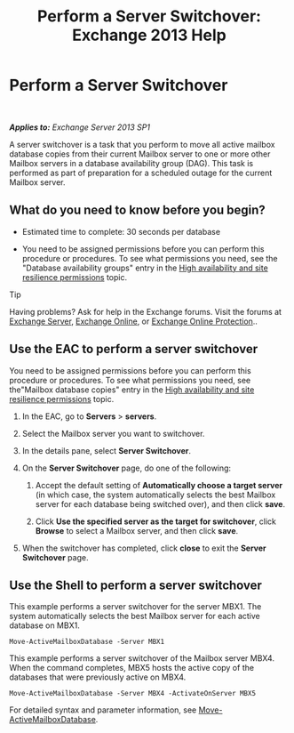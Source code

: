 ﻿---
title: 'Perform a Server Switchover: Exchange 2013 Help'
TOCTitle: Perform a Server Switchover
ms:assetid: ffcefd56-b0a0-4229-9011-fff4197b7c74
ms:mtpsurl: https://technet.microsoft.com/en-us/library/Dd298187(v=EXCHG.150)
ms:contentKeyID: 62523709
ms.date: 12/09/2016
mtps_version: v=EXCHG.150
---

# Perform a Server Switchover

 

_**Applies to:** Exchange Server 2013 SP1_


A server switchover is a task that you perform to move all active mailbox database copies from their current Mailbox server to one or more other Mailbox servers in a database availability group (DAG). This task is performed as part of preparation for a scheduled outage for the current Mailbox server.

## What do you need to know before you begin?

  - Estimated time to complete: 30 seconds per database

  - You need to be assigned permissions before you can perform this procedure or procedures. To see what permissions you need, see the "Database availability groups" entry in the [High availability and site resilience permissions](high-availability-and-site-resilience-permissions-exchange-2013-help.md) topic.


> [!TIP]
> Having problems? Ask for help in the Exchange forums. Visit the forums at <A href="https://go.microsoft.com/fwlink/p/?linkid=60612">Exchange Server</A>, <A href="https://go.microsoft.com/fwlink/p/?linkid=267542">Exchange Online</A>, or <A href="https://go.microsoft.com/fwlink/p/?linkid=285351">Exchange Online Protection</A>..



## Use the EAC to perform a server switchover

You need to be assigned permissions before you can perform this procedure or procedures. To see what permissions you need, see the"Mailbox database copies" entry in the [High availability and site resilience permissions](high-availability-and-site-resilience-permissions-exchange-2013-help.md) topic.

1.  In the EAC, go to **Servers** \> **servers**.

2.  Select the Mailbox server you want to switchover.

3.  In the details pane, select **Server Switchover**.

4.  On the **Server Switchover** page, do one of the following:
    
    1.  Accept the default setting of **Automatically choose a target server** (in which case, the system automatically selects the best Mailbox server for each database being switched over), and then click **save**.
    
    2.  Click **Use the specified server as the target for switchover**, click **Browse** to select a Mailbox server, and then click **save**.

5.  When the switchover has completed, click **close** to exit the **Server Switchover** page.

## Use the Shell to perform a server switchover

This example performs a server switchover for the server MBX1. The system automatically selects the best Mailbox server for each active database on MBX1.

    Move-ActiveMailboxDatabase -Server MBX1

This example performs a server switchover of the Mailbox server MBX4. When the command completes, MBX5 hosts the active copy of the databases that were previously active on MBX4.

    Move-ActiveMailboxDatabase -Server MBX4 -ActivateOnServer MBX5

For detailed syntax and parameter information, see [Move-ActiveMailboxDatabase](https://technet.microsoft.com/en-us/library/dd298068\(v=exchg.150\)).

